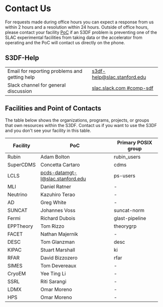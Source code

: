 # Contact Us

For requests made during office hours you can expect a response from
us within 2 hours and a resolution within 24 hours. Outside of office
hours, please contact your facility [PoC](contact-us.md#facpoc) if an
S3DF problem is preventing one of the SLAC experimental facilities
from taking data or the accelerator from operating and the PoC will
contact us directly on the phone.

## S3DF-Help

| | |
|--- |--- |
| Email for reporting problems and getting help | s3df-help@slac.stanford.edu |
| Slack channel for general discussion | [slac.slack.com #comp-sdf](https://slac.slack.com/app_redirect?channel=comp-sdf) |


## Facilities and Point of Contacts

The table below shows the organizations, programs, projects, or groups
that own resources within the S3DF. Contact us if you want to use the
S3DF and you don't see your facility in this table.

|Facility | PoC | Primary POSIX group|
|--- |--- |--- |
|Rubin | Adam Bolton | rubin_users |
|SuperCDMS | Concetta Cartaro | cdms |
|LCLS | pcds-datamgt-l@slac.stanford.edu | ps-users |
|MLI| Daniel Ratner | - |
|Neutrino| Kazuhiro Terao | - |
|AD | Greg White | - |
|SUNCAT | Johannes Voss| suncat-norm |
|Fermi | Richard Dubois| glast-pipeline |
|EPPTheory | Tom Rizzo | theorygrp |
|FACET | Nathan Majernik | - |
|DESC | Tom Glanzman | desc |
|KIPAC | Stuart Marshall | ki |
|RFAR | David Bizzozero | rfar |
|SIMES | Tom Devereaux | - |
|CryoEM | Yee Ting Li | - |
|SSRL | Riti Sarangi | - |
|LDMX | Omar Moreno | - |
|HPS | Omar Moreno | - |
